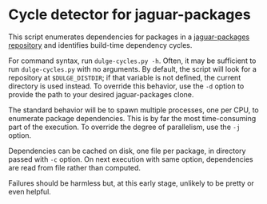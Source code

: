 # Cycle detector for jaguar-packages

This script enumerates dependencies for packages in a
[jaguar-packages repository](https://github.com/jaguarlinux/jaguar-packages)
and identifies build-time dependency cycles.

For command syntax, run `dulge-cycles.py -h`. Often, it may be sufficient to run
`dulge-cycles.py` with no arguments. By default, the script will look for a
repository at `$DULGE_DISTDIR`; if that variable is not defined, the current
directory is used instead. To override this behavior, use the `-d` option to
provide the path to your desired jaguar-packages clone.

The standard behavior will be to spawn multiple processes, one per CPU, to
enumerate package dependencies. This is by far the most time-consuming part of
the execution. To override the degree of parallelism, use the `-j` option.

Dependencies can be cached on disk, one file per package, in directory
passed with `-c` option. On next execution with same option, dependencies are
read from file rather than computed.

Failures should be harmless but, at this early stage, unlikely to be pretty or
even helpful.

